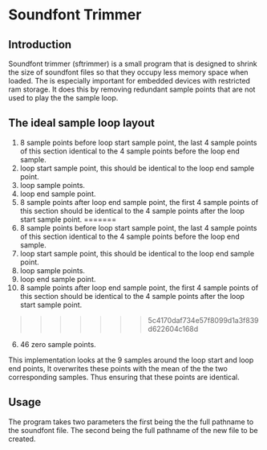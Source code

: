 # Soundfont Trimmer
## Introduction

Soundfont trimmer (sftrimmer) is a small program that is designed to shrink the size of soundfont files so that they occupy less memory space when loaded. The is especially important for embedded devices with restricted ram storage. It does this by removing redundant sample points that are not used to play the the sample loop.

## The ideal sample loop layout

1. 8 sample points before loop start sample point, the last 4 sample points of this section
identical to the 4 sample points before the loop end sample.
2. loop start sample point, this should be identical to the loop end sample point.
3. loop sample points.
4. loop end sample point.
5. 8 sample points after loop end sample point, the first 4 sample points of this section 
should be identical to the 4 sample points after the loop start sample point.
=======
1. 8 sample points before loop start sample point, the last 4 sample points of this section identical to the 4 sample points before the loop end sample.
2. loop start sample point, this should be identical to the loop end sample point.
3. loop sample points.
4. loop end sample point.
5. 8 sample points after loop end sample point, the first 4 sample points of this section should be identical to the 4 sample points after the loop start sample point.
>>>>>>> 5c4170daf734e57f8099d1a3f839d622604c168d
6. 46 zero sample points.

This implementation looks at the 9 samples around the loop start and loop end points, It overwrites these points with the mean of the the two corresponding samples. Thus ensuring that these points are identical.

## Usage

The program takes two parameters the first being the the full pathname to the soundfont file. The second being the full pathname of the new file to be created.

